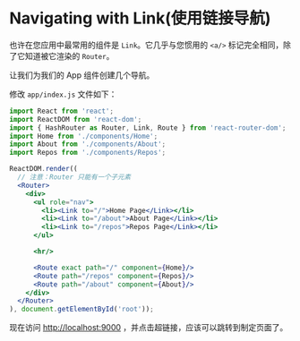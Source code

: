 # Navigating with Link(使用链接导航)

也许在您应用中最常用的组件是 `Link`。它几乎与您惯用的 `<a/>` 标记完全相同，除了它知道被它渲染的 `Router`。

让我们为我们的 App 组件创建几个导航。

修改 `app/index.js` 文件如下：

```jsx
import React from 'react';
import ReactDOM from 'react-dom';
import { HashRouter as Router, Link, Route } from 'react-router-dom';
import Home from './components/Home';
import About from './components/About';
import Repos from './components/Repos';

ReactDOM.render((
  // 注意：Router 只能有一个子元素
  <Router>
    <div>
      <ul role="nav">
        <li><Link to="/">Home Page</Link></li>
        <li><Link to="/about">About Page</Link></li>
        <li><Link to="/repos">Repos Page</Link></li>
      </ul>

      <hr/>

      <Route exact path="/" component={Home}/>
      <Route path="/repos" component={Repos}/>
      <Route path="/about" component={About}/>
    </div>
  </Router>
), document.getElementById('root'));

```

现在访问 [http://localhost:9000](http://localhost:9000) ，并点击超链接，应该可以跳转到制定页面了。

